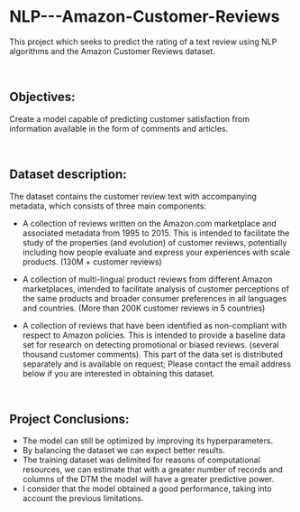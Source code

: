 # NLP---Amazon-Customer-Reviews

This project which seeks to predict the rating of a text review using NLP algorithms and the Amazon Customer Reviews dataset.

<br/>

## Objectives:

Create a model capable of predicting customer satisfaction from information available in the form of comments and articles.

<br/>

## Dataset description:

The dataset contains the customer review text with accompanying metadata, which consists of three main components:

- A collection of reviews written on the Amazon.com marketplace and associated metadata from 1995 to 2015. This is intended to facilitate the study of the properties (and evolution) of customer reviews, potentially including how people evaluate and express your experiences with scale products. (130M + customer reviews)

- A collection of multi-lingual product reviews from different Amazon marketplaces, intended to facilitate analysis of customer perceptions of the same products and broader consumer preferences in all languages ​​and countries. (More than 200K customer reviews in 5 countries)

- A collection of reviews that have been identified as non-compliant with respect to Amazon policies. This is intended to provide a baseline data set for research on detecting promotional or biased reviews. (several thousand customer comments). This part of the data set is distributed separately and is available on request; Please contact the email address below if you are interested in obtaining this dataset.

<br/>

## Project Conclusions:

- The model can still be optimized by improving its hyperparameters.
- By balancing the dataset we can expect better results.
- The training dataset was delimited for reasons of computational resources, we can estimate that with a greater number of records and columns of the DTM the model will have a greater predictive power.
- I consider that the model obtained a good performance, taking into account the previous limitations.
